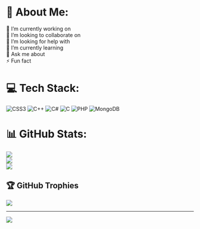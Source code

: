 # 💫 About Me:
🔭 I’m currently working on<br>👯 I’m looking to collaborate on<br>🤝 I’m looking for help with<br>🌱 I’m currently learning<br>💬 Ask me about<br>⚡ Fun fact


# 💻 Tech Stack:
![CSS3](https://img.shields.io/badge/css3-%231572B6.svg?style=plastic&logo=css3&logoColor=white) ![C++](https://img.shields.io/badge/c++-%2300599C.svg?style=plastic&logo=c%2B%2B&logoColor=white) ![C#](https://img.shields.io/badge/c%23-%23239120.svg?style=plastic&logo=c-sharp&logoColor=white) ![C](https://img.shields.io/badge/c-%2300599C.svg?style=plastic&logo=c&logoColor=white) ![PHP](https://img.shields.io/badge/php-%23777BB4.svg?style=plastic&logo=php&logoColor=white) ![MongoDB](https://img.shields.io/badge/MongoDB-%234ea94b.svg?style=plastic&logo=mongodb&logoColor=white)
# 📊 GitHub Stats:
![](https://github-readme-stats.vercel.app/api?username=acedemy&theme=dark&hide_border=false&include_all_commits=true&count_private=true)<br/>
![](https://github-readme-streak-stats.herokuapp.com/?user=acedemy&theme=dark&hide_border=false)<br/>
![](https://github-readme-stats.vercel.app/api/top-langs/?username=acedemy&theme=dark&hide_border=false&include_all_commits=true&count_private=true&layout=compact)

## 🏆 GitHub Trophies
![](https://github-profile-trophy.vercel.app/?username=acedemy&theme=radical&no-frame=false&no-bg=false&margin-w=4)

---
[![](https://visitcount.itsvg.in/api?id=acedemy&icon=0&color=0)](https://visitcount.itsvg.in)

<!-- Proudly created with GPRM ( https://gprm.itsvg.in ) -->
